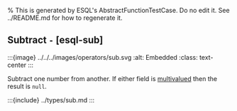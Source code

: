 % This is generated by ESQL's AbstractFunctionTestCase. Do no edit it. See ../README.md for how to regenerate it.

## Subtract `-` [esql-sub]

:::{image} ../../../images/operators/sub.svg
:alt: Embedded
:class: text-center
:::

Subtract one number from another. If either field is [multivalued](/reference/query-languages/esql/esql-multivalued-fields.md) then the result is `null`.



:::{include} ../types/sub.md
:::

